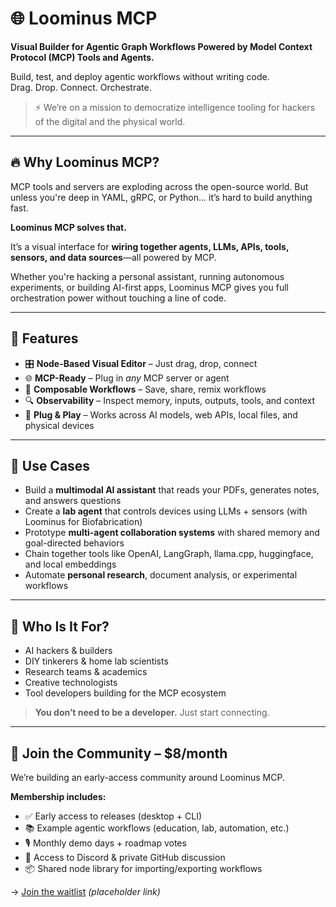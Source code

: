 # 🌐 Loominus MCP 

**Visual Builder for Agentic Graph Workflows Powered by Model Context Protocol (MCP) Tools and Agents.**

Build, test, and deploy agentic workflows without writing code.  
Drag. Drop. Connect. Orchestrate.

> ⚡ We’re on a mission to democratize intelligence tooling for hackers of the digital and the physical world.

---

## 🔥 Why Loominus MCP?

MCP tools and servers are exploding across the open-source world. But unless you're deep in YAML, gRPC, or Python... it’s hard to build anything fast.

**Loominus MCP solves that.**

It’s a visual interface for **wiring together agents, LLMs, APIs, tools, sensors, and data sources**—all powered by MCP.

Whether you're hacking a personal assistant, running autonomous experiments, or building AI-first apps, Loominus MCP gives you full orchestration power without touching a line of code.

---

## 🧠 Features

- 🎛️ **Node-Based Visual Editor** – Just drag, drop, connect
- 🌐 **MCP-Ready** – Plug in *any* MCP server or agent
- 🧩 **Composable Workflows** – Save, share, remix workflows
- 🔍 **Observability** – Inspect memory, inputs, outputs, tools, and context
- 🔌 **Plug & Play** – Works across AI models, web APIs, local files, and physical devices

---

## 🚀 Use Cases

- Build a **multimodal AI assistant** that reads your PDFs, generates notes, and answers questions
- Create a **lab agent** that controls devices using LLMs + sensors (with Loominus for Biofabrication)
- Prototype **multi-agent collaboration systems** with shared memory and goal-directed behaviors
- Chain together tools like OpenAI, LangGraph, llama.cpp, huggingface, and local embeddings
- Automate **personal research**, document analysis, or experimental workflows

---

## 🧪 Who Is It For?

- AI hackers & builders  
- DIY tinkerers & home lab scientists  
- Research teams & academics  
- Creative technologists  
- Tool developers building for the MCP ecosystem

> **You don’t need to be a developer.** Just start connecting.

---

## 💸 Join the Community – $8/month

We’re building an early-access community around Loominus MCP. 

**Membership includes:**
- ✅ Early access to releases (desktop + CLI)
- 📚 Example agentic workflows (education, lab, automation, etc.)
- 🎙️ Monthly demo days + roadmap votes
- 🧠 Access to Discord & private GitHub discussion
- 📦 Shared node library for importing/exporting workflows

→ [Join the waitlist](https://loominus.mcp/join) *(placeholder link)*


